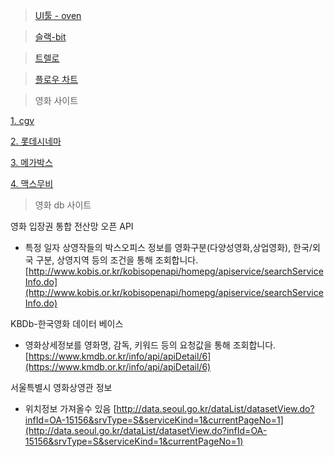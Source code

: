 > [UI툴 - oven](https://ovenapp.io/)

> [슬랙-bit](https://bit-gjk1474.slack.com/messages/CKL1DED70/)

> [트렐로](https://trello.com/b/UnNt7olx/%ED%94%84%EB%A1%9C%EC%A0%9D%ED%8A%B8)


> [플로우 차트](https://www.draw.io/)

> 영화 사이트

[1. cgv](http://www.cgv.co.kr/)

[2. 롯데시네마](http://www.lottecinema.co.kr/)

[3. 메가박스](http://www.megabox.co.kr/)

[4. 맥스무비](http://www.maxmovie.com/)



> 영화 db 사이트

영화 입장권 통합 전산망 오픈 API
- 특정 일자 상영작들의 박스오피스 정보를 영화구분(다양성영화,상업영화), 한국/외국 구분, 상영지역 등의 조건을 통해 조회합니다.  
[http://www.kobis.or.kr/kobisopenapi/homepg/apiservice/searchServiceInfo.do](http://www.kobis.or.kr/kobisopenapi/homepg/apiservice/searchServiceInfo.do)

KBDb-한국영화 데이터 베이스

- 영화상세정보를 영화명, 감독, 키워드 등의 요청값을 통해 조회합니다.
[https://www.kmdb.or.kr/info/api/apiDetail/6](https://www.kmdb.or.kr/info/api/apiDetail/6)

서울특별시 영화상영관 정보
- 위치정보 가져올수 있음
[http://data.seoul.go.kr/dataList/datasetView.do?infId=OA-15156&srvType=S&serviceKind=1&currentPageNo=1](http://data.seoul.go.kr/dataList/datasetView.do?infId=OA-15156&srvType=S&serviceKind=1&currentPageNo=1)

<!--stackedit_data:
eyJoaXN0b3J5IjpbNzMzMzc4OTU4LC0zMzkyNjE1MTZdfQ==
-->